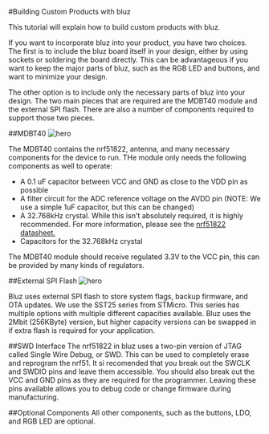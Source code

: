 #Building Custom Products with bluz

This tutorial will explain how to build custom products with bluz.

If you want to incorporate bluz into your product, you have two choices. The first is to include the bluz board itself in your design, either
by using sockets or soldering the board directly. This can be advantageous if you want to keep the major parts of bluz, such as the RGB LED
and buttons, and want to minimize your design.

The other option is to include only the necessary parts of bluz into your design. The two main pieces that are required are the MDBT40 module
and the external SPI flash. There are also a number of components required to support those two pieces.


##MDBT40
![hero](/img/mdbt40_schematic.png)

The MDBT40 contains the nrf51822, antenna, and many necessary components for the device to run. THe module only needs the following components
as well to operate:

- A 0.1 uF capacitor between VCC and GND as close to the VDD pin as possible
- A filter circuit for the ADC reference voltage on the AVDD pin (NOTE: We use a simple 1uF capacitor, but this can be changed)
- A 32.768kHz crystal. While this isn't absolutely required, it is highly recommended. For more information, please see the
[nrf51822 datasheet.](https://github.com/bluzDK/bluzDK/tree/master/v2/Datasheets)
- Capacitors for the 32.768kHz crystal

The MDBT40 module should receive regulated 3.3V to the VCC pin, this can be provided by many kinds of regulators.

##External SPI Flash
![hero](/img/spi_flash_schematic.png)

Bluz uses external SPI flash to store system flags, backup firmware, and OTA updates. We use the SST25 series from STMicro. This series has
multiple options with multiple different capacities available. Bluz uses the 2Mbit (256KByte) version, but higher capacity versions can be swapped in if
extra flash is required for your application.

##SWD Interface
The nrf51822 in bluz uses a two-pin version of JTAG called Single Wire Debug, or SWD. This can be used to completely erase and reprogram the
nrf51. It si recomended that you break out the SWCLK and SWDIO pins and leave them accessible. You should also break out the VCC and GND pins
as they are required for the programmer. Leaving these pins available allows you to debug code or change firmware during manufacturing.

##Optional Components
All other components, such as the buttons, LDO, and RGB LED are optional.
